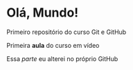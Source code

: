 # Olá, Mundo!
Primeiro repositório do curso Git e GitHub

Primeira **aula** do curso em vídeo

Essa *parte* eu alterei no próprio GitHub
